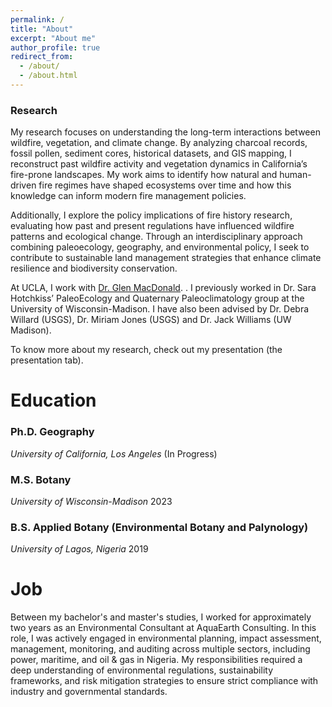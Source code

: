 ```yaml
---
permalink: /
title: "About"
excerpt: "About me"
author_profile: true
redirect_from: 
  - /about/
  - /about.html
---
```

### Research

My research focuses on understanding the long-term interactions between wildfire, vegetation, and climate change. By analyzing charcoal records, fossil pollen, sediment cores, historical datasets, and GIS mapping, I reconstruct past wildfire activity and vegetation dynamics in California’s fire-prone landscapes. My work aims to identify how natural and human-driven fire regimes have shaped ecosystems over time and how this knowledge can inform modern fire management policies.
 
Additionally, I explore the policy implications of fire history research, evaluating how past and present regulations have influenced wildfire patterns and ecological change. Through an interdisciplinary approach combining paleoecology, geography, and environmental policy, I seek to contribute to sustainable land management strategies that enhance climate resilience and biodiversity conservation.
 
At UCLA, I work with [Dr. Glen MacDonald](https://glenmmacdonald.com/). .  I previously worked in Dr. Sara Hotchkiss’ PaleoEcology and Quaternary Paleoclimatology group at the University of Wisconsin-Madison. I have also been advised by Dr. Debra Willard (USGS), Dr. Miriam Jones (USGS) and Dr. Jack Williams (UW Madison).
 
To know more about my research, check out my presentation (the presentation tab).


# Education

### Ph.D. Geography
*University of California, Los Angeles* (In Progress)

### M.S. Botany
*University of Wisconsin-Madison* 2023

### B.S. Applied Botany (Environmental Botany and Palynology)
*University of Lagos, Nigeria* 2019


# Job

Between my bachelor's and master's studies, I worked for approximately two years as an Environmental Consultant at AquaEarth Consulting. In this role, I was actively engaged in environmental planning, impact assessment, management, monitoring, and auditing across multiple sectors, including power, maritime, and oil & gas in Nigeria. My responsibilities required a deep understanding of environmental regulations, sustainability frameworks, and risk mitigation strategies to ensure strict compliance with industry and governmental standards.



